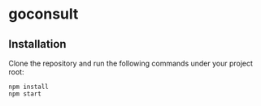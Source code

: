 # goconsult

## Installation

Clone the repository and run the following commands under your project root:

```shell
npm install
npm start
```
